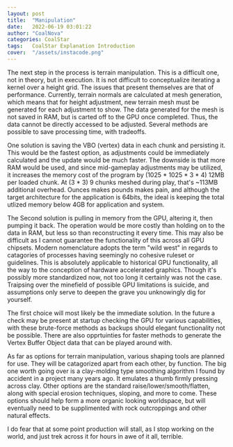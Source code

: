 ```yaml
---
layout: post
title:  "Manipulation"
date:   2022-06-19 03:01:22
author: "CoalNova"
categories: CoalStar
tags:	CoalStar Explanation Introduction
cover:  "/assets/instacode.png"
---
```


The next step in the process is terrain manipulation. This is a difficult one, not in theory, but in execution. It is not difficult to conceptualize iterating a kernel over a height grid. The issues that present themselves are that of performance. Currently, terrain normals are calculated at mesh generation, which means that for height adjustment, new terrain mesh must be generated for each adjustment to show. The data generated for the mesh is not saved in RAM, but is carted off to the GPU once completed. Thus, the data cannot be directly accessed to be adjusted. Several methods are possible to save processing time, with tradeoffs. 

One solution is saving the VBO (vertex) data in each chunk and persisting it. This would be the fastest option, as adjustments could be immediately calculated and the update would be much faster. The downside is that more RAM would be used, and since mid-gameplay adjustments may be utilized, it increases the memory cost of the program by (1025 \* 1025 \* 3 \* 4) 12MB per loaded chunk. At (3 \* 3) 9 chunks meshed during play, that's ~113MB additional overhead. Ounces makes pounds makes pain, and although the target architecture for the application is 64bits, the ideal is keeping the total utlized memory below 4GB for application and system.

The Second solution is pulling in memory from the GPU, altering it, then pumping it back. The operation would be more costly than holding on to the data in RAM, but less so than reconstructing it every time. This may also be difficult as I cannot guarantee the functionality of this across all GPU chipsets. Modern nomenclature adopts the term "wild west" in regards to catagories of processes having seemingly no cohesive ruleset or guidelines. This is absolutely applicable to historical GPU functionality, all the way to the conception of hardware accelerated graphics. Though it's possibly more standardized now, not too long it certainly was not the case. Traipsing over the minefield of possible GPU limitations is suicide, and assumptions only serve to deepen the grave you unknowingly dig for yourself. 

The first choice will most likely be the immediate solution. In the future a check may be present at startup checking the GPU for various capabilities, with these brute-force methods as backups should elegant functionality not be possible. There are also opprtuinties for faster methods to generate the Vertex Buffer Object data that can be played around with.

As far as options for terrain manipulation, various shaping tools are planned for use. They will be catagorized apart from each other, by function. The big one worth going over is a clay-molding type smoothing algorithm I found by accident in a project many years ago. It emulates a thumb firmly pressing across clay. Other options are the standard raise/lower/smooth/flatten, along with special erosion techniques, sloping, and more to come. These options should help form a more organic looking worldspace, but will eventually need to be supplimented with rock outcroppings and other natural effects.

I do fear that at some point production will stall, as I stop working on the world, and just trek across it for hours in awe of it all, terrible.


